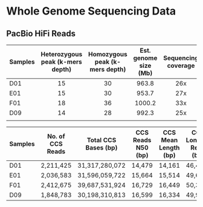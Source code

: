 # Whole Genome Sequencing Data

## PacBio HiFi Reads

| Samples  | Heterozygous peak (k-mers depth) | Homozygous peak (k-mers depth) | Est. genome size (Mb) | Sequencing coverage | Heterozygosity rate |
|---------------|:---------------------------------:|:-------------------------------:|:----------------------:|:--------------------:|:------------------:|
| D01           |                 15                |                30               |          963.8          |          26x         |        1,50%       |
| E01           |                 15                |                30               |          953.7          |          27x         |        1,33%       |
| F01           |                 18                |                36               |          1000.2          |          33x         |        1,00%       |
| D09           |                 14                |                28               |          992.3          |          25x         |        1,18%       |
|               |                                   |                                 |                        |                      |                    |


| Samples | No. of  CCS Reads  | Total CCS Bases (bp) | CCS Reads N50 (bp) | CCS Mean Length (bp) | CCS Longest Read (bp) |
|--------------|--------------------|----------------------|--------------------|----------------------|-----------------------|
| D01          | 2,211,425            | 31,317,280,072          | 14,479              | 14,161                | 46,467                 |
| E01          | 2,036,583            | 31,596,059,722          | 15,664              | 15,514                | 49,697                 |
| F01          | 2,412,675            | 39,687,531,924          | 16,729              | 16,449                | 50,388                 |
| D09          | 1,848,783            | 30,198,310,813          | 16,599              | 16,334                | 49,901                 |
